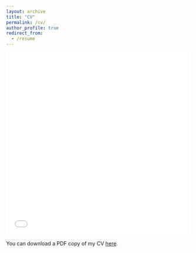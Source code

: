 ```yaml
---
layout: archive
title: "CV"
permalink: /cv/
author_profile: true
redirect_from:
  - /resume
---
```


<iframe src="/files/pdf/Aiemjoy_cv_21.pdf" width="100%" height="500" frameborder="no" border="0" marginwidth="0" marginheight="0"></iframe>

You can download a PDF copy of my CV [here](/files/pdf/Aiemjoy_cv_21.pdf).
